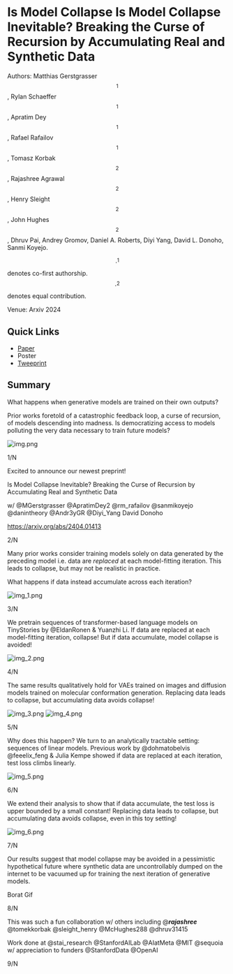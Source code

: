 # Is Model Collapse Is Model Collapse Inevitable? Breaking the Curse of Recursion by Accumulating Real and Synthetic Data

Authors: Matthias Gerstgrasser$$^1$$, Rylan Schaeffer$$^1$$, Apratim Dey$$^1$$, Rafael Rafailov$$^1$$, Tomasz Korbak$$^2$$, Rajashree Agrawal$$^2$$, Henry Sleight$$^2$$, John Hughes$$^2$$, Dhruv Pai, Andrey Gromov, Daniel A. Roberts, Diyi Yang, David L. Donoho, Sanmi Koyejo.

$$\cdot^{1}$$ denotes co-first authorship.
$$\cdot^{2}$$ denotes equal contribution.


Venue: Arxiv 2024

## Quick Links

- [Paper](paper.pdf)
- Poster
- [Tweeprint]()

## Summary

What happens when generative models are trained on their own outputs?

Prior works foretold of a catastrophic feedback loop, a curse of recursion, of models descending into madness. Is democratizing access to models polluting the very data necessary to train future models?

![img.png](img.png)

1/N

Excited to announce our newest preprint!

Is Model Collapse Inevitable? Breaking the Curse of
Recursion by Accumulating Real and Synthetic Data

w/ @MGerstgrasser @ApratimDey2 @rm_rafailov @sanmikoyejo @danintheory @Andr3yGR @Diyi_Yang David Donoho

https://arxiv.org/abs/2404.01413

2/N

Many prior works consider training models solely on data generated by the preceding model i.e. data are *replaced* at each model-fitting iteration. This leads to collapse, but may not be realistic in practice.

What happens if data instead accumulate across each iteration?

![img_1.png](img_1.png)

3/N

We pretrain sequences of transformer-based language models on TinyStories by @EldanRonen & Yuanzhi Li. If data are replaced at each
model-fitting iteration, collapse! But if data accumulate, model collapse is avoided!

![img_2.png](img_2.png)

4/N

The same results qualitatively hold for VAEs trained on images and diffusion models trained on molecular conformation generation.
Replacing data leads to collapse, but accumulating data avoids collapse!

![img_3.png](img_3.png)
![img_4.png](img_4.png)

5/N

Why does this happen? We turn to an analytically tractable setting: sequences of linear models. Previous work by @dohmatobelvis @feeelix_feng & Julia Kempe showed if data are replaced at each iteration, test loss climbs linearly.

![img_5.png](img_5.png)

6/N

We extend their analysis to show that if data accumulate, the test loss is upper bounded by a small constant!
Replacing data leads to collapse, but accumulating data avoids collapse, even in this toy setting!

![img_6.png](img_6.png)

7/N

Our results suggest that model collapse may be avoided in a pessimistic hypothetical future where synthetic data are uncontrollably dumped on the internet to be vacuumed up for training the next iteration of generative models.

Borat Gif

8/N

This was such a fun collaboration w/ others including @___rajashree___ @tomekkorbak @sleight_henry @McHughes288 @dhruv31415

Work done at @stai_research @StanfordAILab @AIatMeta @MIT @sequoia w/ appreciation to funders @StanfordData @OpenAI

9/N